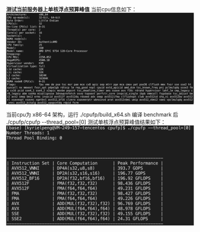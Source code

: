 **测试当前服务器上单核浮点预算峰值**
当前cpu信息如下：
![cpu_info](./images/cpu_info.png)

当前cpu为 x86-64 架构，运行 ./cpufp/build_x64.sh 编译 benchmark 后 ./cpufp/cpufp --thread_pool=[0] 测试单核浮点预算峰值结果如下：
![singe cpu peak](./images/singel%20cpu%20peak.png)

